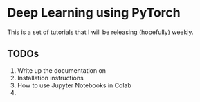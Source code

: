 # Deep Learning using PyTorch

This is a set of tutorials that I will be releasing (hopefully) weekly.

## TODOs

1. Write up the documentation on
  1. Installation instructions
  2. How to use Jupyter Notebooks in Colab
  3.
